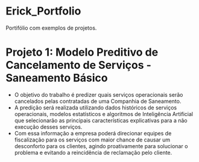 # Erick_Portfolio
Portifólio com exemplos de projetos.

# Projeto 1: Modelo Preditivo de Cancelamento de Serviços - Saneamento Básico
- O objetivo do trabalho é predizer quais serviços operacionais serão cancelados pelas contratadas de uma Companhia de Saneamento.
- A predição será realizada utilizando dados históricos de serviços operacionais, modelos estatísticos e algoritmos de Inteligência Artificial que selecionarão as principais características explicativas para a não execução desses serviços.
- Com essa informação a empresa poderá direcionar equipes de fiscalização para os serviços com maior chance de causar um desconforto para os clientes, agindo proativamente para solucionar o problema e evitando a reincidência de reclamação pelo cliente.

